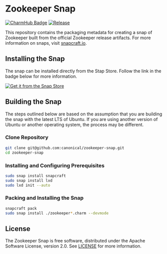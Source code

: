# Zookeeper Snap

[![CharmHub Badge](https://snapcraft.io/charmed-zookeeper/badge.svg)](https://snapcraft.io/charmed-zookeeper)
[![Release](https://github.com/canonical/charmed-zookeeper-snap/actions/workflows/publish.yaml/badge.svg)](https://github.com/canonical/charmed-zookeeper-snap/actions/workflows/publish.yaml)

This repository contains the packaging metadata for creating a snap of Zookeeper built from the official Zookeeper release artifacts.  For more information on snaps, visit [snapcraft.io](https://snapcraft.io/). 

## Installing the Snap
The snap can be installed directly from the Stap Store.  Follow the link in the badge below for more information.
<br>

[![Get it from the Snap Store](https://snapcraft.io/static/images/badges/en/snap-store-black.svg)](https://snapcraft.io/zookeeper)


## Building the Snap
The steps outlined below are based on the assumption that you are building the snap with the latest LTS of Ubuntu.  If you are using another version of Ubuntu or another operating system, the process may be different.

### Clone Repository
```bash
git clone git@github.com:canonical/zookeeper-snap.git
cd zookeeper-snap
```
### Installing and Configuring Prerequisites
```bash
sudo snap install snapcraft
sudo snap install lxd
sudo lxd init --auto
```
### Packing and Installing the Snap
```bash
snapcraft pack
sudo snap install ./zookeeper*.charm --devmode
```

## License
The Zookeeper Snap is free software, distributed under the Apache
Software License, version 2.0. See
[LICENSE](https://github.com/canonical/zookeeper-snap/blob/3.6.3/stable/LICENSE)
for more information.